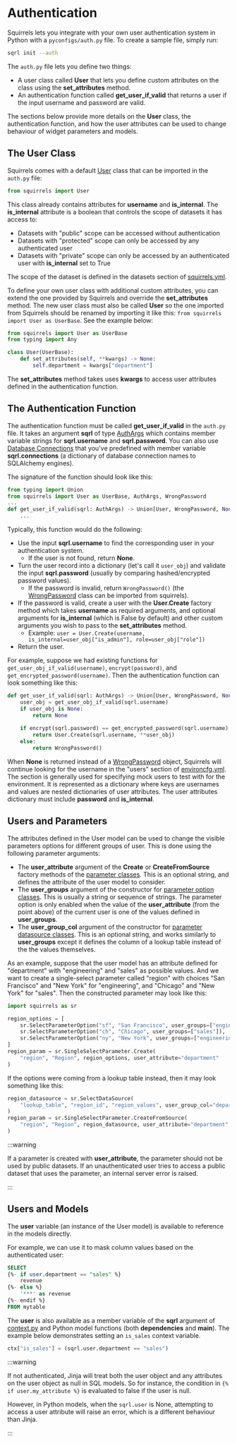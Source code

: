 # Authentication

Squirrels lets you integrate with your own user authentication system in Python with a `pyconfigs/auth.py` file. To create a sample file, simply run:

```bash
sqrl init --auth
```

The `auth.py` file lets you define two things:

- A user class called **User** that lets you define custom attributes on the class using the **set_attributes** method.
- An authentication function called **get_user_if_valid** that returns a user if the input username and password are valid.

The sections below provide more details on the **User** class, the authentication function, and how the user attributes can be used to change behaviour of widget parameters and models.

## The User Class

Squirrels comes with a default [User] class that can be imported in the `auth.py` file:

```python
from squirrels import User
```

This class already contains attributes for **username** and **is_internal**. The **is_internal** attribute is a boolean that controls the scope of datasets it has access to:

- Datasets with "public" scope can be accessed without authentication
- Datasets with "protected" scope can only be accessed by any authenticated user
- Datasets with "private" scope can only be accessed by an authenticated user with **is_internal** set to True

The scope of the dataset is defined in the datasets section of [squirrels.yml].

To define your own user class with additional custom attributes, you can extend the one provided by Squirrels and override the **set_attributes** method. The new user class must also be called **User** so the one imported from Squirrels should be renamed by importing it like this: `from squirrels import User as UserBase`. See the example below:

```python
from squirrels import User as UserBase
from typing import Any

class User(UserBase):
    def set_attributes(self, **kwargs) -> None:
        self.department = kwargs["department"]
```

The **set_attributes** method takes uses **kwargs** to access user attributes defined in the authentication function.

## The Authentication Function

The authentication function must be called **get_user_if_valid** in the `auth.py` file. It takes an argument **sqrl** of type [AuthArgs] which contains member variable strings for **sqrl.username** and **sqrl.password**. You can also use [Database Connections] that you've predefined with member variable **sqrl.connections** (a dictionary of database connection names to SQLAlchemy engines).

The signature of the function should look like this:

```python
from typing import Union
from squirrels import User as UserBase, AuthArgs, WrongPassword
...
def get_user_if_valid(sqrl: AuthArgs) -> Union[User, WrongPassword, None]:
    ...
```

Typically, this function would do the following:
- Use the input **sqrl.username** to find the corresponding user in your authentication system.
  - If the user is not found, return **None**.
- Turn the user record into a dictionary (let's call it `user_obj`) and validate the input **sqrl.password** (usually by comparing hashed/encrypted password values).
  - If the password is invalid, return `WrongPassword()` (the [WrongPassword] class can be imported from squirrels).
- If the password is valid, create a user with the **User.Create** factory method which takes **username** as required arguments, and optional arguments for **is_internal** (which is False by default) and other custom arguments you wish to pass to the **set_attributes** method.
  - Example: `user = User.Create(username, is_internal=user_obj["is_admin"], role=user_obj["role"])`
- Return the user.

For example, suppose we had existing functions for `get_user_obj_if_valid(username)`, `encrypt(password)`, and `get_encrypted_password(username)`. Then the authentication function can look something like this:

```python
def get_user_if_valid(sqrl: AuthArgs) -> Union[User, WrongPassword, None]:
    user_obj = get_user_obj_if_valid(sqrl.username)
    if user_obj is None:
        return None
    
    if encrypt(sqrl.password) == get_encrypted_password(sqrl.username):
        return User.Create(sqrl.username, **user_obj)
    else:
        return WrongPassword()
```

When **None** is returned instead of a [WrongPassword] object, Squirrels will continue looking for the username in the "users" section of [environcfg.yml]. The section is generally used for specifying mock users to test with for the environment. It is represented as a dictionary where keys are usernames and values are nested dictionaries of user attributes. The user attributes dictionary must include **password** and **is_internal**.

## Users and Parameters

The attributes defined in the User model can be used to change the visible parameters options for different groups of user. This is done using the following parameter arguments:

- The **user_attribute** argument of the **Create** or **CreateFromSource** factory methods of the [parameter classes](../../references/python/parameters/Parameter). This is an optional string, and defines the attribute of the user model to consider.
- The **user_groups** argument of the constructor for [parameter option classes](../../references/python/parameter_options/ParameterOption). This is usually a string or sequence of strings. The parameter option is only enabled when the value of the **user_attribute** (from the point above) of the current user is one of the values defined in **user_groups**.
- The **user_group_col** argument of the constructor for [parameter datasource classes](../../references/python/data_sources/DataSource). This is an optional string, and works similarly to **user_groups** except it defines the column of a lookup table instead of the the values themselves.

As an example, suppose that the user model has an attribute defined for "department" with "engineering" and "sales" as possible values. And we want to create a single-select parameter called "region" with choices "San Francisco" and "New York" for "engineering", and "Chicago" and "New York" for "sales". Then the constructed parameter may look like this:

```python
import squirrels as sr

region_options = [
    sr.SelectParameterOption("sf", "San Francisco", user_groups=["engineering"]),
    sr.SelectParameterOption("ch", "Chicago", user_groups=["sales"]),
    sr.SelectParameterOption("ny", "New York", user_groups=["engineering", "sales"])
]
region_param = sr.SingleSelectParameter.Create(
    "region", "Region", region_options, user_attribute="department"
)
```

If the options were coming from a lookup table instead, then it may look something like this:

```python
region_datasource = sr.SelectDataSource(
    "lookup_table", "region_id", "region_values", user_group_col="department_col"
)
region_param = sr.SingleSelectParameter.CreateFromSource(
    "region", "Region", region_datasource, user_attribute="department"
)
```

:::warning

If a parameter is created with **user_attribute**, the parameter should not be used by public datasets. If an unauthenticated user tries to access a public dataset that uses the parameter, an internal server error is raised.

:::

## Users and Models

The **user** variable (an instance of the User model) is available to reference in the models directly.

For example, we can use it to mask column values based on the authenticated user:

```sql
SELECT
{%- if user.department == "sales" %}
    revenue
{%- else %}
    '***' as revenue
{%- endif %}
FROM mytable
```

The **user** is also available as a member variable of the **sqrl** argument of [context.py] and Python model functions (both **dependencies** and **main**). The example below demonstrates setting an `is_sales` context variable.

```python
ctx["is_sales"] = (sqrl.user.department == "sales")
```

:::warning

If not authenticated, Jinja will treat both the user object and any attributes on the user object as null in SQL models. So for instance, the condition in `{% if user.my_attribute %}` is evaluated to false if the user is null.

However, in Python models, when the `sqrl.user` is None, attempting to access a user attribute will raise an error, which is a different behaviour than Jinja.

:::


[squirrels.yml]: ./project-file
[context.py]: ./context
[AuthArgs]: ../../references/python/arguments/AuthArgs
[User]: ../../references/python/user_base/User
[WrongPassword]: ../../references/python/user_base/WrongPassword
[Database Connections]: ./database
[environcfg.yml]: ./environcfg
